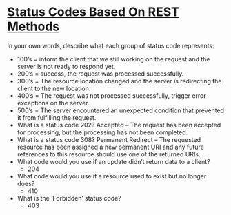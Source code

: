 # [Status Codes Based On REST Methods](https://www.moesif.com/blog/technical/api-design/Which-HTTP-Status-Code-To-Use-For-Every-CRUD-App/)

In your own words, describe what each group of status code represents:

- 100’s = inform the client that we still working on the request and the server is not ready to respond yet.
- 200’s = success, the request was processed successfully.
- 300’s = The resource location changed and the server is redirecting the client to the new location.
- 400’s = The request was not processed successfully, trigger error exceptions on the server.
- 500’s = The server encountered an unexpected condition that prevented it from fulfilling the request.
- What is a status code 202? Accepted
  – The request has been accepted for processing, but the processing has not been completed.
- What is a status code 308? Permanent Redirect
  – The requested resource has been assigned a new permanent URI and any future references to this resource should use one of the returned URIs.
- What code would you use if an update didn’t return data to a client?
  - 204
- What code would you use if a resource used to exist but no longer does?
  - 410
- What is the ‘Forbidden’ status code?
  - 403
